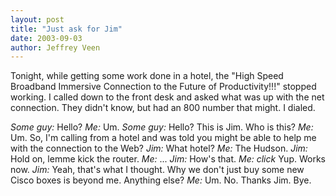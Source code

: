 ```yaml
---
layout: post
title: "Just ask for Jim"
date: 2003-09-03
author: Jeffrey Veen
---
```

Tonight, while getting some work done in a hotel, the "High Speed Broadband Immersive Connection to the Future of Productivity!!!" stopped working. I called down to the front desk and asked what was up with the net connection. They didn't know, but had an 800 number that might. I dialed.

<cite>Some guy:</cite> Hello?
<cite>Me:</cite> Um.
<cite>Some guy:</cite> Hello? This is Jim. Who is this?
<cite>Me:</cite> Um. So, I'm calling from a hotel and was told you might be able to help me with the connection to the Web?
<cite>Jim:</cite> What hotel?
<cite>Me:</cite> The Hudson.
<cite>Jim:</cite> Hold on, lemme kick the router.
<cite>Me:</cite> ...
<cite>Jim:</cite> How's that.
<cite>Me:</cite> *click* Yup. Works now.
<cite>Jim:</cite> Yeah, that's what I thought. Why we don't just buy some new Cisco boxes is beyond me. Anything else?
<cite>Me:</cite> Um. No. Thanks Jim. Bye.

